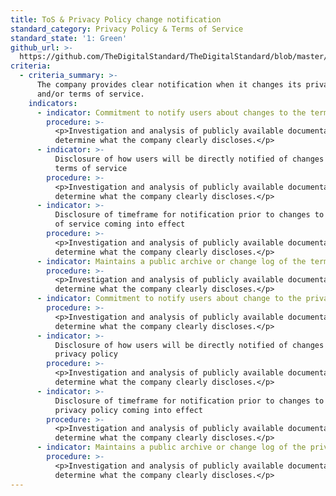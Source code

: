 ```yaml
---
title: ToS & Privacy Policy change notification
standard_category: Privacy Policy & Terms of Service
standard_state: '1: Green'
github_url: >-
  https://github.com/TheDigitalStandard/TheDigitalStandard/blob/master/Governance%20%26%20Compliance%20(Are%20they%20good%3F)%2FPrivacy%20Policy%20%26%20Terms%20of%20Service%2FToS%20%26%20Privacy%20Policy%20change%20notification.yaml
criteria:
  - criteria_summary: >-
      The company provides clear notification when it changes its privacy policy
      and/or terms of service.
    indicators:
      - indicator: Commitment to notify users about changes to the terms of service
        procedure: >-
          <p>Investigation and analysis of publicly available documentation to
          determine what the company clearly discloses.</p>
      - indicator: >-
          Disclosure of how users will be directly notified of changes to the
          terms of service
        procedure: >-
          <p>Investigation and analysis of publicly available documentation to
          determine what the company clearly discloses.</p>
      - indicator: >-
          Disclosure of timeframe for notification prior to changes to the terms
          of service coming into effect
        procedure: >-
          <p>Investigation and analysis of publicly available documentation to
          determine what the company clearly discloses.</p>
      - indicator: Maintains a public archive or change log of the terms of service
        procedure: >-
          <p>Investigation and analysis of publicly available documentation to
          determine what the company clearly discloses.</p>
      - indicator: Commitment to notify users about change to the privacy policy
        procedure: >-
          <p>Investigation and analysis of publicly available documentation to
          determine what the company clearly discloses.</p>
      - indicator: >-
          Disclosure of how users will be directly notified of changes to the
          privacy policy
        procedure: >-
          <p>Investigation and analysis of publicly available documentation to
          determine what the company clearly discloses.</p>
      - indicator: >-
          Disclosure of timeframe for notification prior to changes to the
          privacy policy coming into effect
        procedure: >-
          <p>Investigation and analysis of publicly available documentation to
          determine what the company clearly discloses.</p>
      - indicator: Maintains a public archive or change log of the privacy policy
        procedure: >-
          <p>Investigation and analysis of publicly available documentation to
          determine what the company clearly discloses.</p>
---
```


